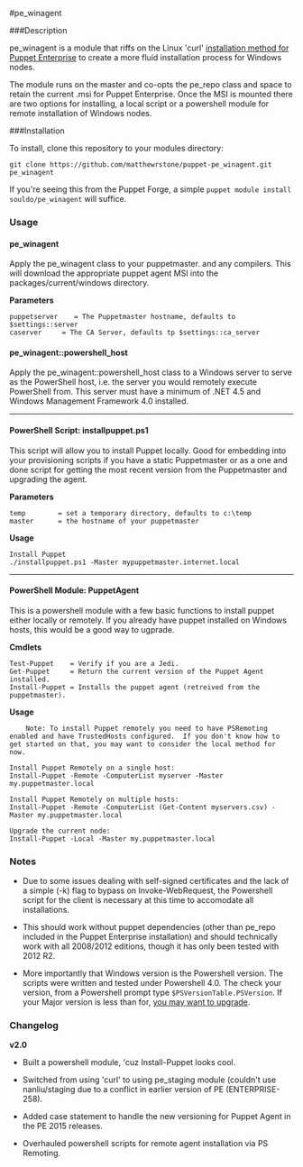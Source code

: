 #pe_winagent

###Description

pe_winagent is a module that riffs on the Linux 'curl' [installation method for Puppet Enterprise](https://docs.puppetlabs.com/pe/latest/install_agents.html) to create a more fluid installation process for Windows nodes.  

The module runs on the master and co-opts the pe_repo class and space to retain the current .msi for Puppet Enterprise.  Once the MSI is mounted there are two options for installing, a local script or a powershell module for remote installation of Windows nodes.

###Installation

To install, clone this repository to your modules directory:

	git clone https://github.com/matthewrstone/puppet-pe_winagent.git pe_winagent

If you're seeing this from the Puppet Forge, a simple `puppet module install souldo/pe_winagent` will suffice.

### Usage

#### pe_winagent

Apply the pe_winagent class to your puppetmaster. and any compilers.  This will download the appropriate puppet agent MSI into the packages/current/windows directory.

**Parameters**

	puppetserver	= The Puppetmaster hostname, defaults to $settings::server
	caserver     = The CA Server, defaults tp $settings::ca_server

#### pe_winagent::powershell_host

Apply the pe_winagent::powershell_host class to a Windows server to serve as the PowerShell host,  i.e. the server you would remotely execute PowerShell from.  This server must have a minimum of .NET 4.5 and Windows Management Framework 4.0 installed.

---

#### PowerShell Script: installpuppet.ps1

This script will allow you to install Puppet locally.  Good for embedding into your provisioning scripts if you have a static Puppetmaster or as a one and done script for getting the most recent version from the Puppetmaster and upgrading the agent.

**Parameters**

	temp		= set a temporary directory, defaults to c:\temp
	master		= the hostname of your puppetmaster

**Usage**

	Install Puppet
	./installpuppet.ps1 -Master mypuppetmaster.internet.local
	
---
	
#### PowerShell Module: PuppetAgent

This is a powershell module with a few basic functions to install puppet either locally or remotely.  If you already have puppet installed on Windows hosts, this would be a good way to ugprade.

**Cmdlets**

	Test-Puppet    = Verify if you are a Jedi.
	Get-Puppet     = Return the current version of the Puppet Agent installed.
	Install-Puppet = Installs the puppet agent (retreived from the puppetmaster).
		
**Usage**

		Note: To install Puppet remotely you need to have PSRemoting enabled and have TrustedHosts configured.  If you don't know how to get started on that, you may want to consider the local method for now.
		
	Install Puppet Remotely on a single host:
	Install-Puppet -Remote -ComputerList myserver -Master my.puppetmaster.local
		
	Install Puppet Remotely on multiple hosts:
	Install-Puppet -Remote -ComputerList (Get-Content myservers.csv) -Master my.puppetmaster.local
		
	Upgrade the current node:
	Install-Puppet -Local -Master my.puppetmaster.local

### Notes

* Due to some issues dealing with self-signed certificates and the lack of a simple (-k) flag to bypass on Invoke-WebRequest, the Powershell script for the client is necessary at this time to accomodate all installations.

* This should work without puppet dependencies (other than pe_repo included in the Puppet Enterprise installation) and should technically work with all 2008/2012 editions, though it has only been tested with 2012 R2.

* More importantly that Windows version is the Powershell version.  The scripts were written and tested under Powershell 4.0.  The check your version, from a Powershell prompt type `$PSVersionTable.PSVersion`.  If your Major version is less than for, [you may want to upgrade](https://www.microsoft.com/en-us/download/details.aspx?id=40855).

### Changelog
**v2.0**

- Built a powershell module, 'cuz Install-Puppet looks cool.

- Switched from using 'curl' to using pe_staging module (couldn't use nanliu/staging due to a conflict in earlier version of PE (ENTERPRISE-258).

- Added case statement to handle the new versioning for Puppet Agent in the PE 2015 releases.

- Overhauled powershell scripts for remote agent installation via PS Remoting.